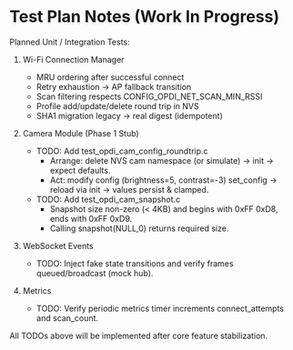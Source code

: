 Test Plan Notes (Work In Progress)
=================================

Planned Unit / Integration Tests:

1. Wi-Fi Connection Manager
	- MRU ordering after successful connect
	- Retry exhaustion -> AP fallback transition
	- Scan filtering respects CONFIG_OPDI_NET_SCAN_MIN_RSSI
	- Profile add/update/delete round trip in NVS
	- SHA1 migration legacy -> real digest (idempotent)

2. Camera Module (Phase 1 Stub)
	- TODO: Add test_opdi_cam_config_roundtrip.c
	  * Arrange: delete NVS cam namespace (or simulate) -> init -> expect defaults.
	  * Act: modify config (brightness=5, contrast=-3) set_config -> reload via init -> values persist & clamped.
	- TODO: Add test_opdi_cam_snapshot.c
	  * Snapshot size non-zero (< 4KB) and begins with 0xFF 0xD8, ends with 0xFF 0xD9.
	  * Calling snapshot(NULL,0) returns required size.

3. WebSocket Events
	- TODO: Inject fake state transitions and verify frames queued/broadcast (mock hub).

4. Metrics
	- TODO: Verify periodic metrics timer increments connect_attempts and scan_count.

All TODOs above will be implemented after core feature stabilization.

